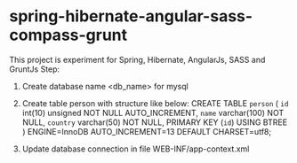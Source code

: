 # spring-hibernate-angular-sass-compass-grunt
This project is experiment for Spring, Hibernate, AngularJs, SASS and GruntJs
Step:
1. Create database name <db_name> for mysql
2. Create table person with structure like below:
    CREATE TABLE `person` (
      `id` int(10) unsigned NOT NULL AUTO_INCREMENT,
      `name` varchar(100) NOT NULL,
      `country` varchar(50) NOT NULL,
      PRIMARY KEY (`id`) USING BTREE
    ) ENGINE=InnoDB AUTO_INCREMENT=13 DEFAULT CHARSET=utf8;

3. Update database connection in file WEB-INF/app-context.xml

